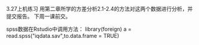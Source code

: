 3.27上机练习
用第二章所学的方差分析2.1-2.4的方法对这两个数据进行分析，并提交报告。
下周一课前交。

spss数据在Rstudio中调用方法：
library(foreign)
a = read.spss("iqdata.sav",to.data.frame = TRUE)
